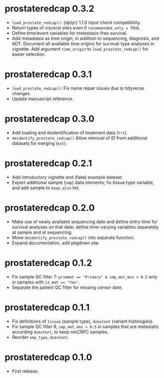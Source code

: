 # prostateredcap 0.3.2

* `load_prostate_redcap()`: {dplyr} 1.1.0 input check compatibility.
* Return types of visceral sites even if `recommended_only = TRUE`.
* Define time/event variables for metastasis-free survival.
* Add metastasis as time origin, in addition to sequencing, diagnosis, and ADT. 
  Document all available time origins for survival-type analyses in vignette. 
  Add argument `time_origin` to `load_prostate_redcap()` for easier selection. 


# prostateredcap 0.3.1

* `load_prostate_redcap()`: Fix name repair issues due to tidyverse changes
* Update manuscript reference.


# prostateredcap 0.3.0

* Add loading and deidentification of treatment data (`trt`).
* `deidentify_prostate_redcap()` Allow removal of ID from additional datasets
  for merging (`ext`).


# prostateredcap 0.2.1

* Add introductory vignette and (fake) example dataset.
* Export additional sample (`smp`) data elements; fix tissue type variable, and 
  add sample to `keep_also` list.


# prostateredcap 0.2.0

* Make use of newly available sequencing date and define entry time for survival
  analyses on that date; define time-varying variables separately at sample and
  at sequencing.
* Move `deidentify_prostate_redcap()` into separate function.
* Expand documentation, add pkgdown site.


# prostateredcap 0.1.2

* Fix sample QC filter 7: `primmet == "Primary" & smp_met_mos < 0.5` only in 
  samples with `is_met == "Yes"`.
* Separate the patient QC filter for missing censor date.


# prostateredcap 0.1.1

* Fix definitions of `tissue` (sample type), `dzextent` (variant histologies).
* Fix sample QC filter 8, `smp_met_mos > 0.5` in samples that are metastatic 
  according `dzextent`, to keep nmCRPC samples.
* Reorder `smp_type`, `dzextent`.


# prostateredcap 0.1.0

* First release.
